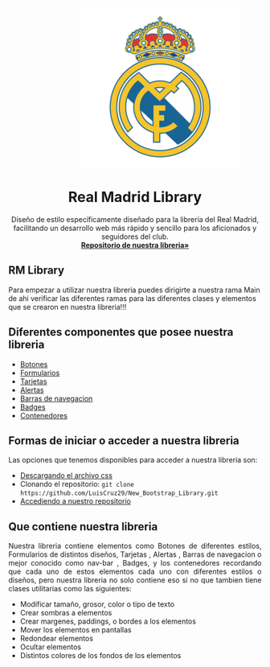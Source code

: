 
<!DOCTYPE html>
<html>
<head>

</head>
<body>


<p align="center">
  <img src="https://raw.githubusercontent.com/NathanaelPerez/prueba/main/real-madrid-logo-png-6.png" alt="Real Madrid Logo" class="center" style="margin-left:100px">
</p>

  <h1 align="center">Real Madrid Library</h1>
 <p align="center">
    Diseño de estilo específicamente diseñado para la librería del Real Madrid, facilitando un desarrollo web más rápido y sencillo para los aficionados y seguidores     del club.
   <br>
   <a href="https://github.com/LuisCruz29/New_Bootstrap_Library"><strong>Repositorio de nuestra libreria»</strong></a>

 </p>


  ## RM Library
  <p align="justiy">
    Para empezar a utilizar nuestra libreria puedes dirigirte a nuestra rama Main de ahi verificar las diferentes ramas para las diferentes clases y elementos que      se crearon en nuestra libreria!!!
  </p>

  ## Diferentes componentes que posee nuestra libreria
  - <a href="https://github.com/LuisCruz29/New_Bootstrap_Library/tree/Cls-Botones">Botones</a>
  - <a href="https://github.com/LuisCruz29/New_Bootstrap_Library/tree/Cls-Forms">Formularios</a>
  - <a href="https://github.com/LuisCruz29/New_Bootstrap_Library/tree/cls-cards">Tarjetas</a>
  - <a href="https://github.com/LuisCruz29/New_Bootstrap_Library/tree/Cls-Alertas2">Alertas</a>
  - <a href="https://github.com/LuisCruz29/New_Bootstrap_Library/tree/cls-nav">Barras de navegacion</a>
  - <a href="https://github.com/LuisCruz29/New_Bootstrap_Library/tree/cls-badges">Badges</a>
  - <a href="https://github.com/LuisCruz29/New_Bootstrap_Library/tree/cls-containers">Contenedores</a>

  ## Formas de iniciar o acceder a nuestra libreria

Las opciones que tenemos disponibles para acceder a nuestra libreria son:

- [Descargando el archivo css](https://drive.google.com/drive/folders/1Nql4HAeeUphggbPgCg--mv9LHw1WWFkk?usp=sharing)
- Clonando el repositorio: `git clone https://github.com/LuisCruz29/New_Bootstrap_Library.git`
- [Accediendo a nuestro repositorio](https://github.com/LuisCruz29/New_Bootstrap_Library.git)

## Que contiene nuestra libreria
<p align="justify">
Nuestra libreria contiene elementos como Botones de diferentes estilos, Formularios de distintos diseños, Tarjetas , Alertas , Barras de navegacion o mejor conocido como nav-bar , Badges, y los contenedores recordando que cada uno de estos elementos cada uno con diferentes estilos o diseños, pero nuestra libreria no solo contiene eso si no que tambien tiene clases utilitarias como las siguientes:
</p>

- Modificar tamaño, grosor, color o tipo de texto
- Crear sombras a elementos
- Crear margenes, paddings, o bordes a los elementos
- Mover los elementos en pantallas
- Redondear elementos
- Ocultar elementos
- Distintos colores de los fondos de los elementos
</body>
</html>
